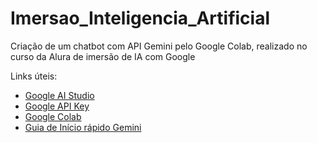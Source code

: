 # Imersao_Inteligencia_Artificial
Criação de um chatbot com API Gemini pelo Google Colab, realizado no curso da Alura de imersão de IA com Google

Links úteis: 

- [Google AI Studio](https://aistudio.google.com/app/prompts/new_chat?utm_source=website&utm_medium=referral&utm_campaign=Alura&utm_content=)
- [Google API Key](https://aistudio.google.com/app/apikey)
- [Google Colab](https://colab.research.google.com/)
- [Guia de Início rápido Gemini](https://ai.google.dev/gemini-api/docs/quickstart?hl=pt-br)

